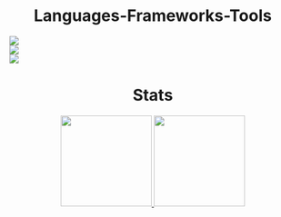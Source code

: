 <h1 align="center">Languages-Frameworks-Tools</h1>
<div>
    <a href="https://github.com/flipps12" align="center">
        <img src="https://skillicons.dev/icons?i=html,css,js,ts,java,py" /><br />
        <img src="https://skillicons.dev/icons?i=react,tailwind,nodejs,express,spring,discordjs,mysql,postgres,sqlite" /><br />
        <img src="https://skillicons.dev/icons?i=windows,linux,git,github,vscode,idea,npm,docker,postman" /><br />
    </a>
</div>
<h1 align="center">Stats</h1>

<p align="center">
<a href="https://github.com/flipps12">
  <img height="160em" src="https://github-readme-stats-eight-theta.vercel.app/api?username=Flipps12&show_icons=true&theme=radical&include_all_commits=true&count_private=true"/>
  <img height="160em" src="https://github-readme-stats-eight-theta.vercel.app/api/top-langs/?username=Flipps12&layout=compact&langs_count=8&theme=radical&hide=html,css&count_private=true"/>
</a>
</p>
